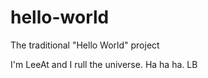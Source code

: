 # hello-world
The traditional "Hello World" project 

I'm LeeAt and I rull the universe. Ha ha ha.
LB
